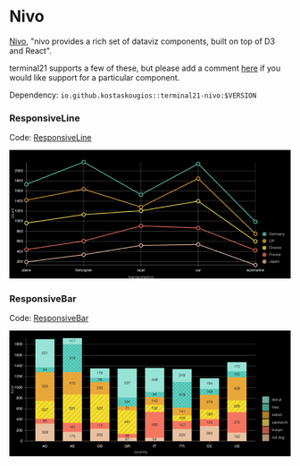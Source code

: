 # Nivo

[Nivo](https://nivo.rocks/), "nivo provides a rich set of dataviz components, built on top of D3 and React".

terminal21 supports a few of these, but please add a comment [here](https://github.com/kostaskougios/terminal21-restapi/discussions/3) if you 
would like support for a particular component.

Dependency: `io.github.kostaskougios::terminal21-nivo:$VERSION`

### ResponsiveLine

Code: [ResponsiveLine](../examples/src/main/scala/tests/nivo/ResponsiveLineChart.scala)

![RL](images/nivo/responsiveline.png)

### ResponsiveBar

Code: [ResponsiveBar](../examples/src/main/scala/tests/nivo/ResponsiveBarChart.scala)

![RB](images/nivo/responsivebar.png)

